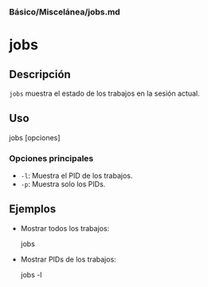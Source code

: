 ### **Básico/Miscelánea/jobs.md**

# jobs

## Descripción

`jobs` muestra el estado de los trabajos en la sesión actual.

## Uso

jobs [opciones]

### Opciones principales

- `-l`: Muestra el PID de los trabajos.
- `-p`: Muestra solo los PIDs.

## Ejemplos

- Mostrar todos los trabajos:

  jobs

- Mostrar PIDs de los trabajos:

  jobs -l
